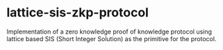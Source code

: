 # lattice-sis-zkp-protocol
Implementation of a zero knowledge proof of knowledge protocol using lattice based SIS (Short Integer Solution) as the primitive for the protocol.
